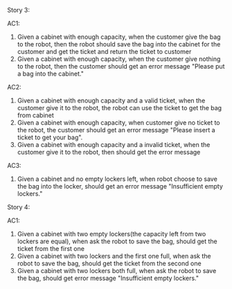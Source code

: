 Story 3:

AC1:

1. Given a cabinet with enough capacity, when the customer give the bag to the robot, then the robot should save the bag into the cabinet for the customer and get the ticket and return the ticket to customer
2. Given a cabinet with enough capacity, when the customer give nothing to the robot, then the customer should get an error message "Please put a bag into the cabinet."

AC2:

1. Given a cabinet with enough capacity and a valid ticket, when the customer give it to the robot, the robot can use the ticket to get the bag from cabinet
2. Given a cabinet with enough capacity, when customer give no ticket to the robot, the customer should get an error message "Please insert a ticket to get your bag".
3. Given a cabinet with enough capacity and a invalid ticket, when the customer give it to the robot, then should get the error message

AC3:

1. Given a cabinet and no empty lockers left, when robot choose to save the bag into the locker, should get an error message "Insufficient empty lockers."


Story 4:

AC1:

1. Given a cabinet with two empty lockers(the capacity left from two lockers are equal), when ask the robot to save the bag, should get the ticket from the first one
2. Given a cabinet with two lockers and the first one full, when ask the robot to save the bag, should get the ticket from the second one
3. Given a cabinet with two lockers both full, when ask the robot to save the bag, should get error message "Insufficient empty lockers."
